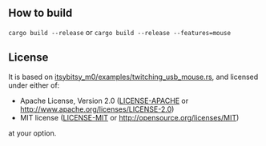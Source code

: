 ## How to build
`cargo build --release`
or
`cargo build --release --features=mouse`

## License

It is based on [itsybitsy_m0/examples/twitching_usb_mouse.rs](https://github.com/atsamd-rs/atsamd/blob/master/boards/itsybitsy_m0/examples/), and licensed under either of:

- Apache License, Version 2.0 ([LICENSE-APACHE](LICENSE-APACHE) or
  http://www.apache.org/licenses/LICENSE-2.0)
- MIT license ([LICENSE-MIT](LICENSE-MIT) or http://opensource.org/licenses/MIT)

at your option.
